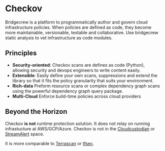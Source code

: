 # Checkov

Bridgecrew is a platform to programmatically author and govern cloud infrastructure policies.
When policies are defined as code, they become more maintainable, versionable, testable and collaborative.
Use bridgecrew static analysis to vet infrastructure as code modules.  

## Principles
- **Security-oriented**: Checkov scans are defines as code (Python), allowing security and devops engineers to write content easily. 
- **Extensible**: Easily define your own scans, suppressions and extend the library so that it fits the policy granularity that suits your environment.
- **Rich-data** Preform resource scans or complex dependency graph scans using the powerful dependency graph query package.
- **Multi-Cloud** Enforce build-time policies across cloud providers

## Beyond the Horizon
Checkov **is not** runtime protection solution. It does not relay on running infrastucture at AWS/GCP/Azure. 
Checkov is not in the [Cloudcustodian](https://cloudcustodian.io/) or [StreamAlert](https://github.com/airbnb/streamalert) space.

It is more comparable to [Terrascan](https://github.com/cesar-rodriguez/terrascan) or [tfsec](https://github.com/liamg/tfsec). 

